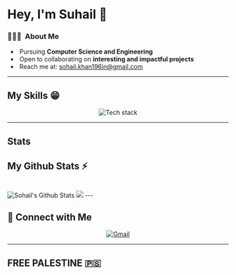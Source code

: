 <h1> Hey, I'm Suhail 👋 </h1> 
  
<h3> 👨🏻‍💻 &nbsp;About Me</h3>

-  &nbsp;Pursuing **Computer Science and Engineering**  
-  &nbsp;Open to collaborating on **interesting and impactful projects**  
-  &nbsp;Reach me at: [sohail.khan196in@gmail.com](mailto:sohail.khan196in@gmail.com)  

---

## My Skills 😁
<p align="center">
  <img src="https://skillicons.dev/icons?i=c,cpp,java,python,mysql,next,js,react,nodejs&theme=dark" alt="Tech stack" />
</p>

---
## Stats


 ## My Github Stats ⚡
  <br>
  <img src="https://github-readme-stats.vercel.app/api?username=sohail700&show_icons=true&theme=dark&hide_border=false" alt="Sohail's Github Stats" />
  
  <img src="https://github-readme-stats.vercel.app/api/top-langs?username=sohail700&show_icons=true&locale=en&layout=compact&theme=dark"  />
</
</

<br>
---

## 🤝 Connect with Me

<p align="center">
  <a href="mailto:Sohail.khan196in@gmail.com" target="_blank">
    <img src="https://skillicons.dev/icons?i=gmail" alt="Gmail" />
  </a>
</p>


---
## FREE PALESTINE 🇵🇸
<!-- ## FREE PALESTINE

<img src="https://github.com/user-attachments/assets/18116735-cc77-450c-ac61-c592d1e0d7f0" alt="cat winking" width="150" align="right">
<img src="https://github.com/user-attachments/assets/f38c7a38-f579-47bf-9e73-9bf3c290206f" alt="cat winking" width="150" align="left"> -->


